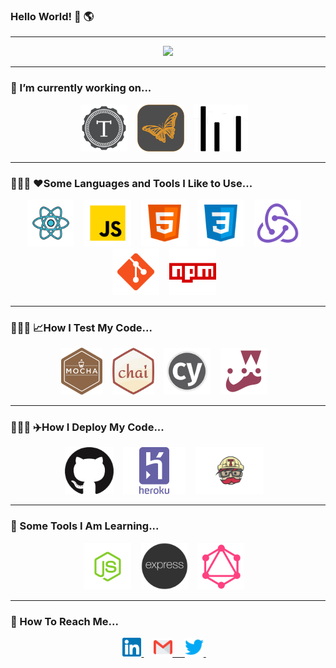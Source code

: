 ### Hello World! 👋 🌎

***

<p align="center"> 
  <img src="https://github-readme-stats.vercel.app/api?username=DrewBradley&theme=nord&show_icons=true"/>
</p>

***

<h3 align="left"> 🔭 I’m currently working on... </h3>
<p align="center">
  <code><a href="https://turing.edu/"><img alt='Turing' title='turing' height="75" src="/icons/turing.png"></a></code> &nbsp;&nbsp;
  <code><a href="https://github.com/Curatour"><img alt='CuraTour' title='curatour' height="75" src="/icons/curatour.png"></a></code> &nbsp;&nbsp;
  <code><a href="https://github.com/Song-Starter"><img alt='SongStarter' title='songstarter' height="75" src="/icons/songstarter.png"></a></code> &nbsp;&nbsp;
</p>

***

<h3 align="left"> 👨🏻‍💻 ❤️Some Languages and Tools I Like to Use... </h3>

<p align="center">
  <code><img alt='React' title='React' height="75" src="https://github.com/chandan-reddy-k/chandan-reddy-k/blob/master/assets/react.png"></code> &nbsp;&nbsp;
  <code><img alt='JavaScript' title='JavaScript' height="75" src="https://github.com/chandan-reddy-k/chandan-reddy-k/blob/master/assets/js.png"></code> &nbsp;&nbsp;
  <code><img alt='HTML' title='HTML' height="75" src="https://github.com/chandan-reddy-k/chandan-reddy-k/blob/master/assets/html.png"></code> &nbsp;&nbsp;
  <code><img alt='CSS' title='CSS' height="75" src="https://github.com/chandan-reddy-k/chandan-reddy-k/blob/master/assets/css.png"></code>
&nbsp;&nbsp;
  <code><img alt='Redux' title='Redux' height="75" src="https://github.com/chandan-reddy-k/chandan-reddy-k/blob/master/assets/redux.png"></code> &nbsp;&nbsp;
  <code><img alt='GIT' title='Git' height="75" src="https://github.com/chandan-reddy-k/chandan-reddy-k/blob/master/assets/git.png"></code> &nbsp;&nbsp;
  <code><img alt='NPM' title='npm' height="75" src="https://github.com/chandan-reddy-k/chandan-reddy-k/blob/master/assets/npm.png"></code> &nbsp;&nbsp;
</p>

***
<h3 align="left"> 👨🏻‍💻 📈How I Test My Code... </h3>

<p align="center">
  <code><img alt='Mocha' title='Mocha' height="75" src="/icons/mocha.png"></code> &nbsp;&nbsp;
  <code><img alt='Chai' title='Chai' height="75" src="/icons/chai.png"></code> &nbsp;&nbsp;
  <code><img alt='Cypress.io' title='Cypress.io' height="75" src="/icons/cypress.png"></code> &nbsp;&nbsp;
  <code><img alt='Jest' title='Jest' height="75" src="/icons/jest.png"></code> &nbsp;&nbsp;
</p>

***
<h3 align="left"> 👨🏻‍💻 ✈️How I Deploy My Code... </h3>

<p align="center">
  <code><img alt='GH Pages' title='GH Pages' height="75" src="/icons/GitHub-Mark.png"></code> &nbsp;&nbsp;
  <code><img alt='Heroku' title='Heroku' height="75" src="/icons/heroku.png"></code> &nbsp;&nbsp;
  <code><img alt='TravisCI' title='TravisCI' height="75" src="/icons/travis.png"></code> &nbsp;&nbsp;
</p>

***
<h3 align="left"> 🍎 Some Tools I Am Learning... </h3>

<p align="center">
<code><img alt='node.js' title='node' height="75" src="/icons/node.png"></code> &nbsp;&nbsp;
<code><img alt='express.js' title='express' height="75" src="/icons/express.png"></code> &nbsp;&nbsp;
<code><img alt='graphQL' title='graphQL' height="75" src="/icons/graphql.png"></code> &nbsp;&nbsp;
</p>

***
<h3 align="left">📱 How To Reach Me... </h3>
<p align="center"> 
  <a href="https://www.linkedin.com/in/drew-bradley" target="_blank" rel="noopener noreferrer">
    <img src="https://github.com/chandan-reddy-k/chandan-reddy-k/blob/master/assets/linkedin.svg" width="30px"    alt="LinkedIn">
  </a>
  &nbsp; &nbsp;
  <a href="mailto:williamandrewb@gmail.com">
    <img alt='ealt='' mail me!' src="https://github.com/chandan-reddy-k/chandan-reddy-k/blob/master/assets/gmail.svg" width="30px" alt="email"
  </a>
  &nbsp; &nbsp;
  <a href="https://twitter.com/tennyson_blue" target="_blank" rel="noopener noreferrer">
    <img alt='visit my twitter'src="https://github.com/chandan-reddy-k/chandan-reddy-k/blob/master/assets/twitter.svg" width="30px" alt="Twitter">
  </a>
  &nbsp; &nbsp;
</p>

<!--
**DrewBradley/DrewBradley** is a ✨ _special_ ✨ repository because its `README.md` (this file) appears on your GitHub profile.

Here are some ideas to get you started:
